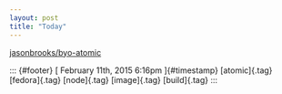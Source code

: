 ```yaml
---
layout: post
title: "Today"
---
```



[jasonbrooks/byo-atomic](%20https://t.umblr.com/redirect?z=https%3A%2F%2Fgithub.com%2Fjasonbrooks%2Fbyo-atomic%2F&t=OWUxNmRiMjJiMWIzMDU2ZWU1OTU5ZTYyZmEwM2I5ODk0OGQxNTFmMCxENk5CZHJ3Rw%3D%3D&b=t%3Af-JKqRHWTpWK1DKXwqj3Yg&p=https%3A%2F%2Fdummdida.tumblr.com%2Fpost%2F110732416740%2Fjasonbrooksbyo-atomic&m=1)

::: {#footer}
[ February 11th, 2015 6:16pm ]{#timestamp} [atomic]{.tag} [fedora]{.tag}
[node]{.tag} [image]{.tag} [build]{.tag}
:::

